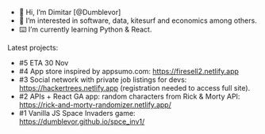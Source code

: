 - 👋 Hi, I’m Dimitar [@Dumblevor]
- 🤔 I’m interested in software, data, kitesurf and economics among others. 
- ⌨️ I’m currently learning Python & React.

Latest projects:
- #5 ETA 30 Nov
- #4 App store inspired by appsumo.com: https://firesell2.netlify.app
- #3 Social network with private job listings for devs: https://hackertrees.netlify.app (registration needed to access full site).
- #2 APIs + React GA app: random characters from Rick & Morty API: https://rick-and-morty-randomizer.netlify.app/
- #1 Vanilla JS Space Invaders game: https://dumblevor.github.io/spce_inv1/

<!---
Dumblevor/Dumblevor is a ✨ special ✨ repository because its `README.md` (this file) appears on your GitHub profile.
You can click the Preview link to take a look at your changes.
--->
